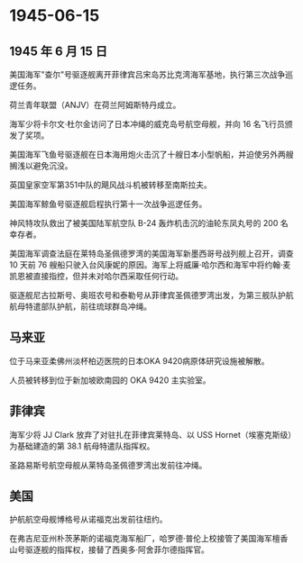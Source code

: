 # 1945-06-15

## 1945 年 6 月 15 日

美国海军"查尔"号驱逐舰离开菲律宾吕宋岛苏比克湾海军基地，执行第三次战争巡逻任务。

荷兰青年联盟（ANJV）在荷兰阿姆斯特丹成立。

海军少将卡尔文·杜尔金访问了日本冲绳的威克岛号航空母舰，并向 16
名飞行员颁发了奖项。

美国海军飞鱼号驱逐舰在日本海用炮火击沉了十艘日本小型帆船，并迫使另外两艘搁浅以避免沉没。

英国皇家空军第351中队的飓风战斗机被转移至南斯拉夫。

美国海军鲸鱼号驱逐舰启程执行第十一次战争巡逻任务。

神风特攻队救出了被美国陆军航空队 B-24 轰炸机击沉的油轮东凤丸号的 200
名幸存者。

美国海军调查法庭在莱特岛圣佩德罗湾的美国海军新墨西哥号战列舰上召开，调查
10 天前 76
艘船只驶入台风康妮的原因。海军上将威廉·哈尔西和海军中将约翰·麦凯恩被直接指控，但并未对哈尔西采取任何行动。

驱逐舰尼古拉斯号、奥班农号和泰勒号从菲律宾圣佩德罗湾出发，为第三舰队护航航母特遣部队护航，前往琉球群岛冲绳。

## 马来亚

位于马来亚柔佛州淡杯柏迈医院的日本OKA 9420病原体研究设施被解散。

人员被转移到位于新加坡欧南园的 OKA 9420 主实验室。

## 菲律宾

海军少将 JJ Clark 放弃了对驻扎在菲律宾莱特岛、以 USS
Hornet（埃塞克斯级）为基础建造的第 38.1 航母特遣队指挥权。

圣路易斯号航空母舰从莱特岛圣佩德罗湾出发前往冲绳。

## 美国

护航航空母舰博格号从诺福克出发前往纽约。

在弗吉尼亚州朴茨茅斯的诺福克海军船厂，哈罗德·普伦上校接管了美国海军檀香山号驱逐舰的指挥权，接替了西奥多·阿舍菲尔德指挥官。

